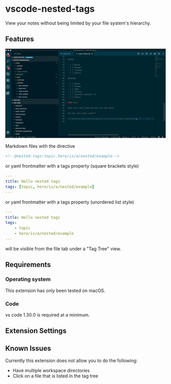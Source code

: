 # vscode-nested-tags

View your notes without being limited by your file system's hierarchy.

## Features

![](./docs/images/nested-tags-intro.gif)

Markdown files with the directive

```markdown
<!--@nested-tags:topic,here/is/a/nested/example-->
```

or yaml frontmatter with a tags property (square brackets style)

```yaml
---
title: Hello nested tags
tags: [topic, here/is/a/nested/example]
---
```

or yaml frontmatter with a tags property (unordered list style)

```yaml
---
title: Hello nested tags
tags:
    - topic
    - here/is/a/nested/example
---
```

will be visible from the file tab under a "Tag Tree" view.

## Requirements

### Operating system

This extension has only been tested on macOS.

### Code

vs code 1.30.0 is required at a minimum.

## Extension Settings

## Known Issues

Currently this extension does not allow you to do the following:

- Have multiple workspace directories
- Click on a file that is listed in the tag tree
